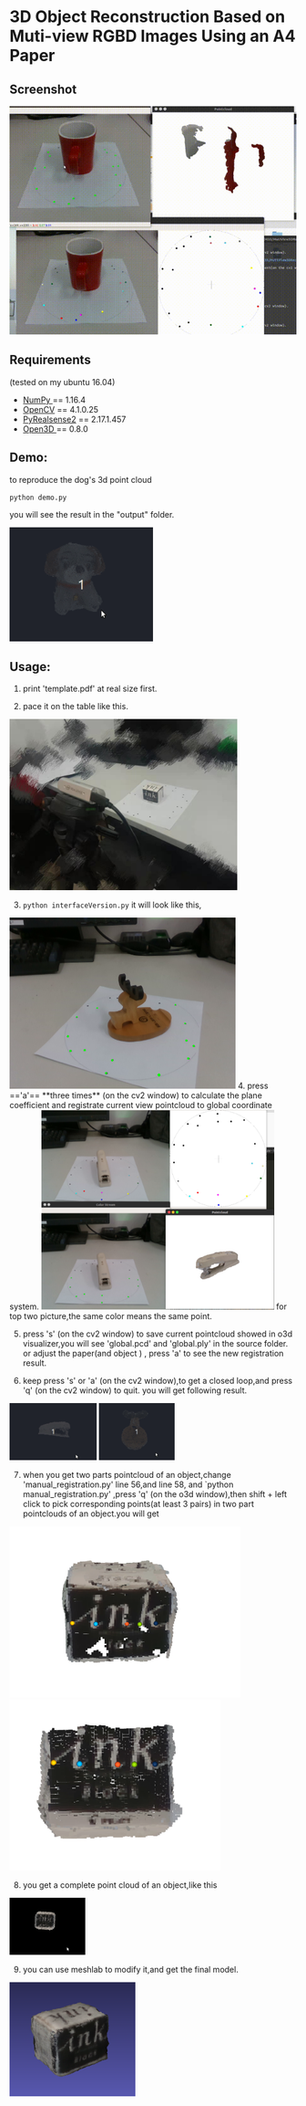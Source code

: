 # 3D Object Reconstruction Based on Muti-view RGBD Images Using an A4 Paper

## Screenshot
<img src="./doc/a3d.gif" height="400" width="" >

## Requirements
(tested on my ubuntu 16.04)
* [NumPy ](https://pypi.org/project/numpy/) == 1.16.4 
* [OpenCV](https://pypi.org/project/opencv-python/) == 4.1.0.25  
* [PyRealsense2](https://pypi.org/project/pyrealsense2/) == 2.17.1.457  
* [Open3D ](https://github.com/IntelVCL/Open3D) == 0.8.0

## Demo:
to reproduce the dog's 3d point cloud
```
python demo.py
```
you will see the result in the "output" folder.

<img src="./doc/dog.gif" height="200" width="" >

## Usage:
1. print 'template.pdf' at real size first.

2. pace it on the table like this.

<img src="./doc/workbench.jpg" height="300" width="" >

3. `python interfaceVersion.py` 
it will look like this,
<img src="./doc/pic1.png" height="300" width="" >
4. press =='a'==  **three times** (on the cv2 window) to calculate the plane coefficient and registrate current view pointcloud to global coordinate system.
<img src="./doc/visualization.png" height="350" width="" >
for top two picture,the same color means the same point.

5. press 's' (on the cv2 window) to save current pointcloud showed in o3d visualizer,you will see 'global.pcd' and 'global.ply' in the source folder.
or adjust the paper(and object ) , press 'a' to see the new registration result. 

6. keep press 's' or 'a' (on the cv2 window),to get a closed loop,and press 'q' (on the cv2 window) to quit.
you will get following result.
<img src="./doc/stapler.gif" height="100" width="" >
<img src="./doc/deer.gif" height="100" width="" >

7. when you get two parts pointcloud of an object,change 'manual_registration.py' line 56,and line 58, and `python manual_registration.py' ,press 'q' (on the o3d window),then shift + left click to pick corresponding points(at least 3 pairs) in two part pointclouds of an object.you will get 
<img src="./doc/ink_1.png" height="300" width="" >
<img src="./doc/ink_2.png" height="300" width="" >

8. you get a complete point cloud of an object,like this
<img src="./doc/ink_box.gif" height="100" width="" >

9. you can use meshlab to modify it,and get the final model.
<img src="./doc/ink_box3.png" height="200" width="" >